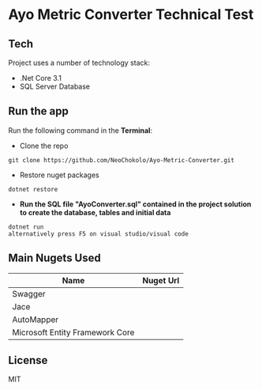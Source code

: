 # Ayo Metric Converter Technical Test


## Tech

Project uses a number of technology stack:

- .Net Core 3.1
- SQL Server Database

## Run the app

Run the following command in the **Terminal**:
- Clone the repo
```dotnetcli
git clone https://github.com/NeoChokolo/Ayo-Metric-Converter.git
```
- Restore nuget packages
```dotnetcli
dotnet restore
```
- **Run the SQL file "AyoConverter.sql" contained in the project solution to create the database, tables and initial data**

```dotnetcli
dotnet run 
alternatively press F5 on visual studio/visual code
```


## Main Nugets Used

| Name | Nuget Url |
| ------ | ------ |
| Swagger |  |
| Jace |  |
| AutoMapper |  |
| Microsoft Entity Framework Core |  |

## License

MIT
